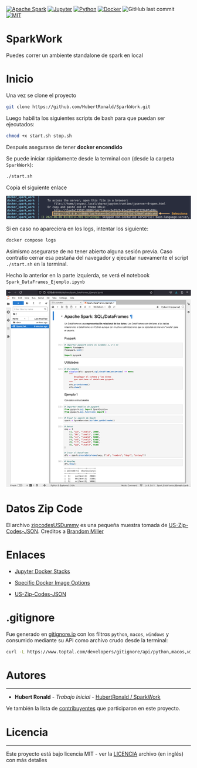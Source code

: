 [![Apache Spark](https://img.shields.io/static/v1?style=flat-square&message=Apache+Spark&color=E25A1C&logo=Apache+Spark&logoColor=FFFFFF&label=)](https://archive.apache.org/dist/spark/)
[![Jupyter](https://img.shields.io/static/v1?style=flat-square&message=Jupyter&color=F37626&logo=Jupyter&logoColor=FFFFFF&label=)](https://jupyter-docker-stacks.readthedocs.io/en/latest/index.html)
[![Python](https://img.shields.io/badge/python-3670A0?style=flat-square&logo=python&logoColor=ffdd54)](https://www.python.org/dev/peps/pep-0537/#schedule-first-bugfix-release)
[![Docker](https://img.shields.io/badge/docker-%230db7ed.svg?style=flat-square&logo=docker&logoColor=white)](https://hub.docker.com/r/jupyter/all-spark-notebook/tags?page=2)
![GitHub last commit](https://img.shields.io/github/last-commit/hubertronald/TemplateDockerDjango?style=flat-square)
[![MIT](https://img.shields.io/github/license/hubertronald/TemplateDockerDjango?style=flat-square)](LICENSE)


# SparkWork
Puedes correr un ambiente standalone de spark en local


# Inicio

Una vez se clone el proyecto

```bash
git clone https://github.com/HubertRonald/SparkWork.git
``` 

Luego habilita los siguientes scripts de bash para que puedan ser ejecutados:

```bash
chmod +x start.sh stop.sh
```

Después asegurase de tener **docker encendido**

Se puede iniciar rápidamente desde la terminal con (desde la carpeta `SparkWork`):

```bash
./start.sh
```

Copia el siguiente enlace

![](./src/url_notebook.png)

Si en caso no apareciera en los logs, intentar los siguiente:

```bash
docker compose logs
```

Asimismo asegurarse de no tener abierto alguna sesión previa. Caso contratio cerrar esa pestaña del navegador y ejecutar nuevamente el script `./start.sh` en la terminal.

Hecho lo anterior en la parte izquierda, se verá el notebook `Spark_DataFrames_Ejemplo.ipynb`

![](./src/notebook.png)

# Datos Zip Code
El archivo [zipcodesUSDummy](./work/data/zipcodeUSDummy.json) es una pequeña muestra tomada de [US-Zip-Codes-JSON](https://github.com/millbj92/US-Zip-Codes-JSON/tree/master). Creditos a [Brandom Miller](https://brandonmiller.io)

# Enlaces

- [Jupyter Docker Stacks](https://jupyter-docker-stacks.readthedocs.io/en/latest/index.html)

- [Specific Docker Image Options](https://jupyter-docker-stacks.readthedocs.io/en/latest/using/specifics.html#specific-docker-image-options)

- [US-Zip-Codes-JSON](https://github.com/millbj92/US-Zip-Codes-JSON/tree/master)

# .gitignore

Fue generado en [gitignore.io](https://www.toptal.com/developers/gitignore/) con los filtros `python`, `macos`, `windows` y consumido mediante su API como archivo crudo desde la terminal:

```bash
curl -L https://www.toptal.com/developers/gitignore/api/python,macos,windows > .gitignore
```


# Autores
---
* **Hubert Ronald** - *Trabajo Inicial* - [HubertRonald / SparkWork](https://github.com/HubertRonald/SparkWork)

Ve también la lista de [contribuyentes](https://github.com/HubertRonald/SparkWork/contributors) que participaron en este proyecto.



# Licencia
---
Este proyecto está bajo licencia MIT - ver la [LICENCIA](LICENSE) archivo (en inglés) con más detalles